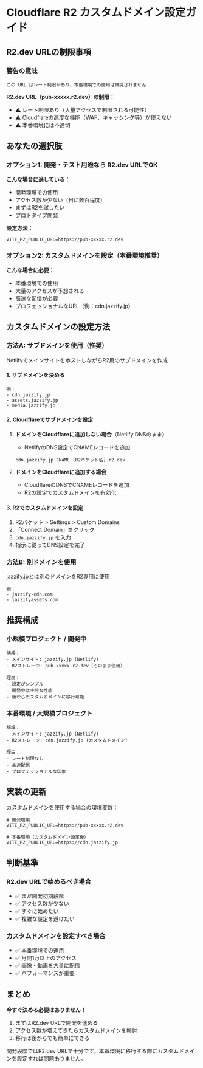 # Cloudflare R2 カスタムドメイン設定ガイド

## R2.dev URLの制限事項

### 警告の意味
```
この URL はレート制限があり、本番環境での使用は推奨されません
```

**R2.dev URL（pub-xxxxx.r2.dev）の制限：**
- ⚠️ レート制限あり（大量アクセスで制限される可能性）
- ⚠️ Cloudflareの高度な機能（WAF、キャッシング等）が使えない
- ⚠️ 本番環境には不適切

## あなたの選択肢

### オプション1: 開発・テスト用途なら R2.dev URLでOK
**こんな場合に適している：**
- 開発環境での使用
- アクセス数が少ない（日に数百程度）
- まずはR2を試したい
- プロトタイプ開発

**設定方法：**
```env
VITE_R2_PUBLIC_URL=https://pub-xxxxx.r2.dev
```

### オプション2: カスタムドメインを設定（本番環境推奨）
**こんな場合に必要：**
- 本番環境での使用
- 大量のアクセスが予想される
- 高速な配信が必要
- プロフェッショナルなURL（例：cdn.jazzify.jp）

## カスタムドメインの設定方法

### 方法A: サブドメインを使用（推奨）
NetlifyでメインサイトをホストしながらR2用のサブドメインを作成

#### 1. サブドメインを決める
```
例：
- cdn.jazzify.jp
- assets.jazzify.jp
- media.jazzify.jp
```

#### 2. Cloudflareでサブドメインを設定
1. **ドメインをCloudflareに追加しない場合**（Netlify DNSのまま）
   - NetlifyのDNS設定でCNAMEレコードを追加
   ```
   cdn.jazzify.jp CNAME [R2バケット名].r2.dev
   ```

2. **ドメインをCloudflareに追加する場合**
   - CloudflareのDNSでCNAMEレコードを追加
   - R2の設定でカスタムドメインを有効化

#### 3. R2でカスタムドメインを設定
1. R2バケット > Settings > Custom Domains
2. 「Connect Domain」をクリック
3. `cdn.jazzify.jp` を入力
4. 指示に従ってDNS設定を完了

### 方法B: 別ドメインを使用
jazzify.jpとは別のドメインをR2専用に使用

```
例：
- jazzify-cdn.com
- jazzifyassets.com
```

## 推奨構成

### 小規模プロジェクト / 開発中
```
構成：
- メインサイト: jazzify.jp (Netlify)
- R2ストレージ: pub-xxxxx.r2.dev（そのまま使用）

理由：
- 設定がシンプル
- 開発中は十分な性能
- 後からカスタムドメインに移行可能
```

### 本番環境 / 大規模プロジェクト
```
構成：
- メインサイト: jazzify.jp (Netlify)
- R2ストレージ: cdn.jazzify.jp (カスタムドメイン)

理由：
- レート制限なし
- 高速配信
- プロフェッショナルな印象
```

## 実装の更新

カスタムドメインを使用する場合の環境変数：

```env
# 開発環境
VITE_R2_PUBLIC_URL=https://pub-xxxxx.r2.dev

# 本番環境（カスタムドメイン設定後）
VITE_R2_PUBLIC_URL=https://cdn.jazzify.jp
```

## 判断基準

### R2.dev URLで始めるべき場合
- ✅ まだ開発初期段階
- ✅ アクセス数が少ない
- ✅ すぐに始めたい
- ✅ 複雑な設定を避けたい

### カスタムドメインを設定すべき場合
- ✅ 本番環境での運用
- ✅ 月間1万以上のアクセス
- ✅ 画像・動画を大量に配信
- ✅ パフォーマンスが重要

## まとめ

**今すぐ決める必要はありません！**

1. まずはR2.dev URLで開発を進める
2. アクセス数が増えてきたらカスタムドメインを検討
3. 移行は後からでも簡単にできる

開発段階ではR2.dev URLで十分です。本番環境に移行する際にカスタムドメインを設定すれば問題ありません。